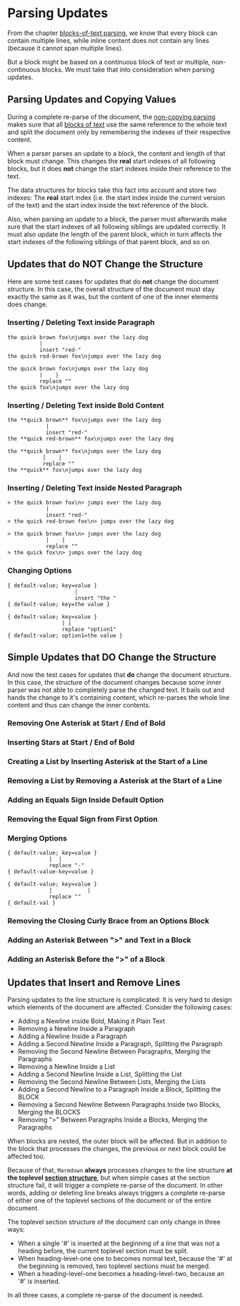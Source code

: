 # Parsing Updates

From the chapter [blocks-of-text parsing](./blocks-of-text-parsing.md), we know
that every block can contain multiple lines, while inline content does not
contain any lines (because it cannot span multiple lines).

But a block might be based on a continuous block of text or multiple, non-continuous
blocks. We must take that into consideration when parsing updates.

## Parsing Updates and Copying Values

During a complete re-parse of the document, the [non-copying parsing](./non-copying-parsing.md)
makes sure that all [blocks of text](./blocks-of-text-parsing.md) use the
same reference to the whole text and split the document only by remembering
the indexes of their respective content.

When a parser parses an update to a block, the content and length of that
block must change. This changes the **real** start indexes of all following
blocks, but it does **not** change the start indexes inside their reference
to the text.

The data structures for blocks take this fact into account and store two
indexes: The **real** start index (i.e. the start index inside the current
version of the text) and the start index inside the text reference of the block.

Also, when parsing an update to a block, the parser must afterwards make
sure that the start indexes of all following siblings are updated correctly.
It must also update the length of the parent block, which in turn affects
the start indexes of the following siblings of that parent block, and so
on.

## Updates that do NOT Change the Structure

Here are some test cases for updates that do **not** change the document
structure. In this case, the overall structure of the document must stay
exactly the same as it was, but the content of one of the inner elements
does change.

### Inserting / Deleting Text inside Paragraph

```
the quick brown fox\njumps over the lazy dog
          |
          insert "red-"
the quick red-brown fox\njumps over the lazy dog
```

```
the quick brown fox\njumps over the lazy dog
          |    |
          replace ""
the quick fox\njumps over the lazy dog
```

### Inserting / Deleting Text inside Bold Content

```
the **quick brown** fox\njumps over the lazy dog
            |
            insert "red-"
the **quick red-brown** fox\njumps over the lazy dog
```

```
the **quick brown** fox\njumps over the lazy dog
           |    |
           replace ""
the **quick** fox\njumps over the lazy dog
```

### Inserting / Deleting Text inside Nested Paragraph

```
> the quick brown fox\n> jumps over the lazy dog
            |
            insert "red-"
> the quick red-brown fox\n> jumps over the lazy dog
```

```
> the quick brown fox\n> jumps over the lazy dog
            |    |
            replace ""
> the quick fox\n> jumps over the lazy dog
```

### Changing Options

```
{ default-value; key=value }
                     |
                     insert "the "
{ default-value; key=the value }
```

```
{ default-value; key=value }
                 | |
                 replace "option1"
{ default-value; option1=the value }
```

## Simple Updates that DO Change the Structure

And now the test cases for updates that **do** change the document structure.
In this case, the structure of the document changes because some inner parser
was not able to completely parse the changed text. It bails out and hands
the change to it's containing content, which re-parses the whole line content
and thus can change the inner contents.

### Removing One Asterisk at Start / End of Bold

### Inserting Stars at Start / End of Bold

### Creating a List by Inserting Asterisk at the Start of a Line

### Removing a List by Removing a Asterisk at the Start of a Line

### Adding an Equals Sign Inside Default Option

### Removing the Equal Sign from First Option

### Merging Options

```
{ default-value; key=value }
             |  |
             replace "-"
{ default-value-key=value }
```

```
{ default-value; key=value }
             |           |
             replace ""
{ default-val }
```

### Removing the Closing Curly Brace from an Options Block

### Adding an Asterisk Between ">" and Text in a Block

### Adding an Asterisk Before the ">" of a Block

## Updates that Insert and Remove Lines

Parsing updates to the line structure is complicated: It is very hard to
design which elements of the document are affected. Consider the following
cases:

* Adding a Newline inside Bold, Making it Plain Text
* Removing a Newline Inside a Paragraph
* Adding a Newline Inside a Paragraph
* Adding a Second Newline Inside a Paragraph, Splitting the Paragraph
* Removing the Second Newline Between Paragraphs, Merging the Paragraphs
* Removing a Newline Inside a List
* Adding a Second Newline Inside a List, Splitting the List
* Removing the Second Newline Between Lists, Merging the Lists
* Adding a Second Newline to a Paragraph Inside a Block, Splitting the BLOCK
* Removing a Second Newline Between Paragraphs Inside two Blocks, Merging the BLOCKS
* Removing ">" Between Paragraphs Inside a Blocks, Merging the Paragraphs

When blocks are nested, the outer block will be affected. But in addition to
the block that processes the changes, the previous or next block could be
affected too.

Because of that, `Marmdown` **always** processes changes to the line structure
**at the toplevel [section structure](./headings-and-sections.md)**, but
when simple cases at the section structure fail, it will trigger a complete
re-parse of the document. In other words, adding or deleting line breaks
always triggers a complete re-parse of either one of the toplevel sections
of the document or of the entire document.

The toplevel section structure of the document can only change in three ways:

* When a single '#' is inserted at the beginning of a line that was not
  a heading before, the current toplevel section must be split.
* When heading-level-one one to becomes normal text, because the '#' at
  the beginning is removed, two toplevel sections must be merged.
* When a heading-level-one becomes a heading-level-two, because an '#' is
  inserted.

In all three cases, a complete re-parse of the document is needed.
